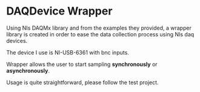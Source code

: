 # DAQDevice Wrapper

Using NIs DAQMx library and from the examples they provided, a wrapper library is created in order to ease the data collection process using NIs daq devices.

The device I use is NI-USB-6361 with bnc inputs.

Wrapper allows the user to start sampling <b>synchronously</b> or <b>asynchronously</b>.

Usage is quite straightforward, please follow the test project.